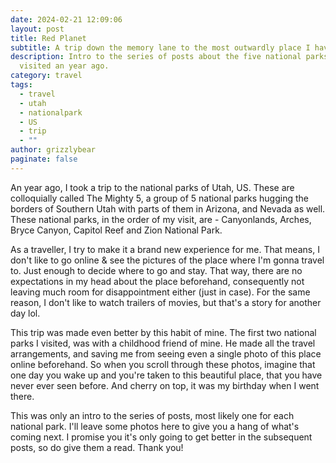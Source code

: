 ```yaml
---
date: 2024-02-21 12:09:06
layout: post
title: Red Planet
subtitle: A trip down the memory lane to the most outwardly place I have visited so far
description: Intro to the series of posts about the five national parks I
  visited an year ago.
category: travel
tags:
  - travel
  - utah
  - nationalpark
  - US
  - trip
  - ""
author: grizzlybear
paginate: false
---
```

A﻿n year ago, I took a trip to the national parks of Utah, US. These are colloquially called The Mighty 5, a group of 5 national parks hugging the borders of Southern Utah with parts of them in Arizona, and Nevada as well. These national parks, in the order of my visit, are - Canyonlands, Arches, Bryce Canyon, Capitol Reef and Zion National Park.

A﻿s a traveller, I try to make it a brand new experience for me. That means, I don't like to go online & see the pictures of the place where I'm gonna travel to. Just enough to decide where to go and stay. That way, there are no expectations in my head about the place beforehand, consequently not leaving much room for disappointment either (just in case). For the same reason, I don't like to watch trailers of movies, but that's a story for another day lol. 

T﻿his trip was made even better by this habit of mine. The first two national parks I visited, was with a childhood friend of mine. He made all the travel arrangements, and saving me from seeing even a single photo of this place online beforehand. So when you scroll through these photos, imagine that one day you wake up and you're taken to this beautiful place, that you have never ever seen before. And cherry on top, it was my birthday when I went there.

This was only an intro to the series of posts﻿, most likely one for each national park. I'll leave some photos here to give you a hang of what's coming next. I promise you it's only going to get better in the subsequent posts, so do give them a read. Thank you!